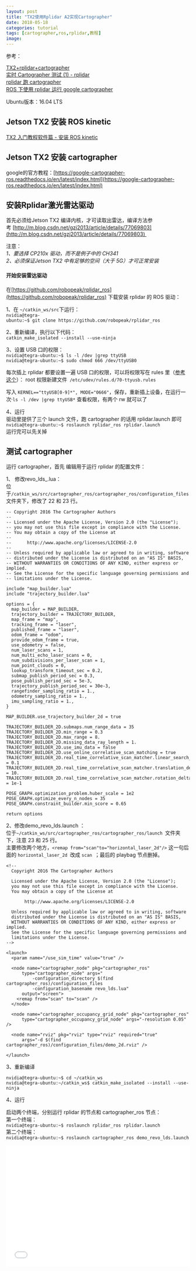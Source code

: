 ```yaml
---
layout: post
title: "TX2使用Rplidar A2实现Cartographer"
date: 2018-05-18
categories: tutorial
tags: [cartographer,ros,rplidar,教程]
image: 
---
```

参考：

[TX2+rplidar+cartographer](https://blog.csdn.net/zong596568821xp/article/details/77678693)<br />
[实时 Cartographer 测试 (1) - rplidar](http://www.cnblogs.com/yhlx125/p/8078697.html)<br />
[rplidar 跑 cartographer](http://www.cnblogs.com/liangyf0312/p/8028441.html)<br />
[ROS 下使用 rplidar 运行 google cartographer](https://blog.csdn.net/ywj447/article/details/52922487)

Ubuntu版本：16.04 LTS

## Jetson TX2 安装 ROS kinetic

[TX2 入门教程软件篇 - 安装 ROS kinetic](http://www.ncnynl.com/archives/201706/1750.html)

## Jetson TX2 安装 cartographer

google的官方教程：[https://google-cartographer-ros.readthedocs.io/en/latest/index.html](https://google-cartographer-ros.readthedocs.io/en/latest/index.html)

## 安装Rplidar激光雷达驱动

首先必须给Jetson TX2 编译内核，才可读取出雷达，编译方法参考 [http://m.blog.csdn.net/gzj2013/article/details/77069803](http://m.blog.csdn.net/gzj2013/article/details/77069803) 

注意：<br />
*1、要选择 CP210x 驱动，而不是例子中的 CH341*<br />
*2、必须保证Jetson TX2 中有足够的空间（大于 5G）才可正常安装*

#### 开始安装雷达驱动

在[https://github.com/robopeak/rplidar_ros](https://github.com/robopeak/rplidar_ros) 下载安装 rplidar 的 ROS 驱动：

1、在 `~/catkin_ws/src`下运行：<br />
`nvidia@tegra-ubuntu:~$ git clone https://github.com/robopeak/rplidar_ros`

2、重新编译，执行以下代码：<br />
`catkin_make_isolated --install --use-ninja `

3、设置 USB 口的权限：<br />
`nvidia@tegra-ubuntu:~$ ls -l /dev |grep ttyUSB`<br />
`nvidia@tegra-ubuntu:~$ sudo chmod 666 /dev/ttyUSB0`

每次插上 rplidar 都要设置一遍 USB 口的权限，可以将权限写在 rules 里（[参考这个](http://cyy4409.blog.163.com/blog/static/554042892013113153739289/)）：
root 权限新建文件` /etc/udev/rules.d/70-ttyusb.rules`

写入 `KERNEL=="ttyUSB[0-9]*", MODE="0666"`，保存，重新插上设备，在运行一次·`ls -l /dev |grep ttyUSB*` 查看权限，有两个 rw 就可以了

4、运行<br />
驱动里提供了三个 launch 文件，跑 cartographer 的话用 rplidar.launch 即可<br />
`nvidia@tegra-ubuntu:~$ roslaunch rplidar_ros rplidar.launch`<br />
运行完可以先关掉

## 测试 cartographer

 运行 cartographer，首先 编辑用于运行 rplidar 的配置文件：

1、 修改revo_lds_.lua：<br />
位于`/catkin_ws/src/cartographer_ros/cartographer_ros/configuration_files `文件夹下，修改了 22 和 23 行。
```
-- Copyright 2016 The Cartographer Authors
--
-- Licensed under the Apache License, Version 2.0 (the "License");
-- you may not use this file except in compliance with the License.
-- You may obtain a copy of the License at
--
--      http://www.apache.org/licenses/LICENSE-2.0
--
-- Unless required by applicable law or agreed to in writing, software
-- distributed under the License is distributed on an "AS IS" BASIS,
-- WITHOUT WARRANTIES OR CONDITIONS OF ANY KIND, either express or implied.
-- See the License for the specific language governing permissions and
-- limitations under the License.
 
include "map_builder.lua"
include "trajectory_builder.lua"
 
options = {
  map_builder = MAP_BUILDER,
  trajectory_builder = TRAJECTORY_BUILDER,
  map_frame = "map",
  tracking_frame = "laser",
  published_frame = "laser",
  odom_frame = "odom",
  provide_odom_frame = true,
  use_odometry = false,
  num_laser_scans = 1,
  num_multi_echo_laser_scans = 0,
  num_subdivisions_per_laser_scan = 1,
  num_point_clouds = 0,
  lookup_transform_timeout_sec = 0.2,
  submap_publish_period_sec = 0.3,
  pose_publish_period_sec = 5e-3,
  trajectory_publish_period_sec = 30e-3,
  rangefinder_sampling_ratio = 1.,
  odometry_sampling_ratio = 1.,
  imu_sampling_ratio = 1.,
}
 
MAP_BUILDER.use_trajectory_builder_2d = true
 
TRAJECTORY_BUILDER_2D.submaps.num_range_data = 35
TRAJECTORY_BUILDER_2D.min_range = 0.3
TRAJECTORY_BUILDER_2D.max_range = 8.
TRAJECTORY_BUILDER_2D.missing_data_ray_length = 1.
TRAJECTORY_BUILDER_2D.use_imu_data = false
TRAJECTORY_BUILDER_2D.use_online_correlative_scan_matching = true
TRAJECTORY_BUILDER_2D.real_time_correlative_scan_matcher.linear_search_window = 0.1
TRAJECTORY_BUILDER_2D.real_time_correlative_scan_matcher.translation_delta_cost_weight = 10.
TRAJECTORY_BUILDER_2D.real_time_correlative_scan_matcher.rotation_delta_cost_weight = 1e-1
 
POSE_GRAPH.optimization_problem.huber_scale = 1e2
POSE_GRAPH.optimize_every_n_nodes = 35
POSE_GRAPH.constraint_builder.min_score = 0.65
 
return options
```

2、修改demo_revo_lds.launch ：<br />
位于`~/catkin_ws/src/cartographer_ros/cartographer_ros/launch `文件夹下，注意 23 和 25 行。<br />
主要修改两个地方，`<remap from="scan"to="horizontal_laser_2d"/>` 这一句后面的 `horizontal_laser_2d `改成 `scan `；最后的 playbag 节点删掉。
```
<!--
  Copyright 2016 The Cartographer Authors
 
  Licensed under the Apache License, Version 2.0 (the "License");
  you may not use this file except in compliance with the License.
  You may obtain a copy of the License at
 
       http://www.apache.org/licenses/LICENSE-2.0
 
  Unless required by applicable law or agreed to in writing, software
  distributed under the License is distributed on an "AS IS" BASIS,
  WITHOUT WARRANTIES OR CONDITIONS OF ANY KIND, either express or implied.
  See the License for the specific language governing permissions and
  limitations under the License.
-->
 
<launch>
  <param name="/use_sim_time" value="true" />
 
  <node name="cartographer_node" pkg="cartographer_ros"
      type="cartographer_node" args="
          -configuration_directory $(find cartographer_ros)/configuration_files
          -configuration_basename revo_lds.lua"
      output="screen">
    <remap from="scan" to="scan" />
  </node>
 
  <node name="cartographer_occupancy_grid_node" pkg="cartographer_ros"
      type="cartographer_occupancy_grid_node" args="-resolution 0.05" />
 
  <node name="rviz" pkg="rviz" type="rviz" required="true"
      args="-d $(find cartographer_ros)/configuration_files/demo_2d.rviz" />
 
</launch>
```
3、重新编译
```
nvidia@tegra-ubuntu:~$ cd ~/catkin_ws
nvidia@tegra-ubuntu:~/catkin_ws$ catkin_make_isolated --install --use-ninja
```
4、运行<br />

启动两个终端，分别运行 rplidar 的节点和 cartographer_ros 节点：<br />
第一个终端：<br />
`nvidia@tegra-ubuntu:~$ roslaunch rplidar_ros rplidar.launch `<br />
第二个终端：<br />
`nvidia@tegra-ubuntu:~$ roslaunch cartographer_ros demo_revo_lds.launch`


<iframe src="//player.bilibili.com/player.html?aid=27473804&cid=47390597&page=1" scrolling="no" border="0" frameborder="no" framespacing="0" allowfullscreen="true" width="100%" height="330px"></iframe>



